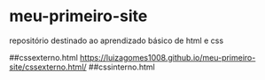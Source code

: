 # meu-primeiro-site
repositório destinado ao aprendizado básico de html e css

##cssexterno.html
https://luizagomes1008.github.io/meu-primeiro-site/cssexterno.html/
##cssinterno.html

